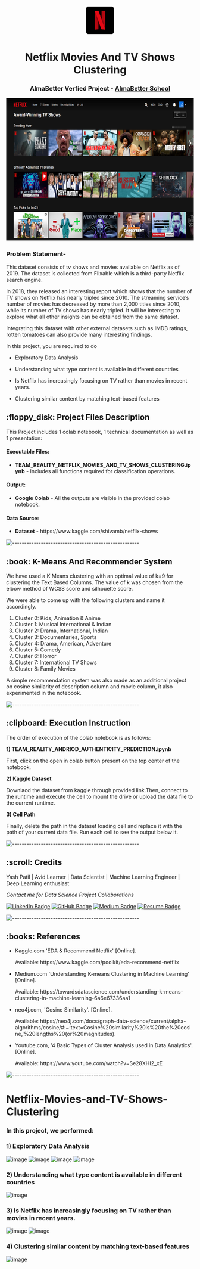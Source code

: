 <p align="center"> 
  <img src="Images/netflix-logo-png-2574.png" alt="netflix-logo-png-2574.png" width="80px" height="80px">
</p>
<h1 align="center"> Netflix Movies And TV Shows Clustering </h1>
<h3 align="center"> AlmaBetter Verfied Project - <a href="https://www.almabetter.com/"> AlmaBetter School </a> </h5>

<p align="center"> 
<img src="Images/05cItXL96l4LE9n02WfDR0h-6.png" alt="05cItXL96l4LE9n02WfDR0h-6.png" height="382px">
</p>

### **Problem Statement-** 
This dataset consists of tv shows and movies available on Netflix as of 2019. The dataset is collected from Flixable which is a third-party Netflix search engine.

In 2018, they released an interesting report which shows that the number of TV shows on Netflix has nearly tripled since 2010. The streaming service’s number of movies has decreased by more than 2,000 titles since 2010, while its number of TV shows has nearly tripled. It will be interesting to explore what all other insights can be obtained from the same dataset.

Integrating this dataset with other external datasets such as IMDB ratings, rotten tomatoes can also provide many interesting findings.

In this project, you are required to do
*  Exploratory Data Analysis

*  Understanding what type content is available in different countries

*  Is Netflix has increasingly focusing on TV rather than movies in recent years.

*  Clustering similar content by matching text-based features

<h2> :floppy_disk: Project Files Description</h2>

<p>This Project includes 1 colab notebook, 1 technical documentation as well as 1 presentation:</p>
<h4>Executable Files:</h4>
<ul>
  <li><b>TEAM_REALITY_NETFLIX_MOVIES_AND_TV_SHOWS_CLUSTERING.ipynb</b> - Includes all functions required for classification operations.</li>
</ul>

<h4>Output:</h4>
<ul>
  <li><b>Google Colab</b> - All the outputs are visible in the provided colab notebook.
</ul>

<h4>Data Source:</h4>
<ul>
  <li><b>Dataset</b> - https://www.kaggle.com/shivamb/netflix-shows</li>
</ul>

![-----------------------------------------------------](https://raw.githubusercontent.com/andreasbm/readme/master/assets/lines/rainbow.png)

<h2> :book: K-Means And Recommender System</h2>

<p>We have used a K Means clustering with an optimal value of k=9 for clustering the Text Based Columns. The value of k was chosen from the elbow method of WCSS score and silhouette score. 

We were able to come up with the following clusters and name it accordingly. 

1. Cluster 0: Kids, Animation & Anime
2. Cluster 1: Musical International & Indian
3. Cluster 2: Drama, International, Indian
4. Cluster 3: Documentaries, Sports
5. Cluster 4: Drama, American, Adventure
6. Cluster 5: Comedy
7. Cluster 6: Horror
8. Cluster 7: International TV Shows
9. Cluster 8: Family Movies
  
A simple recommendation system was also made as an additional project on cosine similarity of description column and movie column, it also experimented in the notebook.

</p>

![-----------------------------------------------------](https://raw.githubusercontent.com/andreasbm/readme/master/assets/lines/rainbow.png)

<h2> :clipboard: Execution Instruction</h2>
<p>The order of execution of the colab notebook is as follows:</p>
<p><b>1) TEAM_REALITY_ANDRIOD_AUTHENTICITY_PREDICTION.ipynb</b></p>
<p>First, click on the open in colab button present on the top center of the notebook.</p>
<p><b>2) Kaggle Dataset</b></p>
<p>Downlaod the dataset from kaggle through provided link.Then, connect to the runtime and execute the cell to mount the drive or upload the data file to the current runtime.</p>
<p><b>3) Cell Path</b></p>
<p>Finally, delete the path in the dataset loading cell and replace it with the path of your current data file. Run each cell to see the output below it.</p>

![-----------------------------------------------------](https://raw.githubusercontent.com/andreasbm/readme/master/assets/lines/rainbow.png)

<!-- CREDITS -->
<h2 id="credits"> :scroll: Credits</h2>

Yash Patil | Avid Learner | Data Scientist | Machine Learning Engineer | Deep Learning enthusiast

<p> <i> Contact me for Data Science Project Collaborations</i></p>


[![LinkedIn Badge](https://img.shields.io/badge/LinkedIn-0077B5?style=for-the-badge&logo=linkedin&logoColor=white)](https://www.linkedin.com/in/yash-patil-099)
[![GitHub Badge](https://img.shields.io/badge/GitHub-100000?style=for-the-badge&logo=github&logoColor=white)](https://github.com/yash-datascience)
[![Medium Badge](https://img.shields.io/badge/Medium-1DA1F2?style=for-the-badge&logo=medium&logoColor=white)](https://medium.com/@yashpatil1208)
[![Resume Badge](https://img.shields.io/badge/resume-0077B5?style=for-the-badge&logo=resume&logoColor=white)](https://drive.google.com/file/d/1CI538uBeELAuvdA78x7RZ481Lqg8O_Xl/view?usp=sharing)


![-----------------------------------------------------](https://raw.githubusercontent.com/andreasbm/readme/master/assets/lines/rainbow.png)
<h2> :books: References</h2>
<ul>
  <li><p>Kaggle.com 'EDA & Recommend Netflix' [Online].</p>
      <p>Available: https://www.kaggle.com/poolkit/eda-recommend-netflix</p>
  </li>
  <li><p>Medium.com 'Understanding K-means Clustering in Machine Learning' [Online].</p>
      <p>Available: https://towardsdatascience.com/understanding-k-means-clustering-in-machine-learning-6a6e67336aa1</p>
  </li>
  <li><p>neo4j.com, 'Cosine Similarity'. [Online].</p>
      <p>Available: https://neo4j.com/docs/graph-data-science/current/alpha-algorithms/cosine/#:~:text=Cosine%20similarity%20is%20the%20cosine,'%20lengths%20(or%20magnitudes).</p>
  </li>
  <li><p>Youtube.com, '4 Basic Types of Cluster Analysis used in Data Analytics'. [Online].</p>
      <p>Available: https://www.youtube.com/watch?v=Se28XHI2_xE</p>
  </li>
</ul>

![-----------------------------------------------------](https://raw.githubusercontent.com/andreasbm/readme/master/assets/lines/rainbow.png)



# Netflix-Movies-and-TV-Shows-Clustering



### In this project, we performed:

###    **1) Exploratory Data Analysis**

![image](https://user-images.githubusercontent.com/98693201/165900176-5993b5e5-1e07-4324-959e-9b617889f2b4.png)
![image](https://user-images.githubusercontent.com/98693201/165900720-4511c4b8-2bc1-4238-a746-04a28b31ce03.png)
![image](https://user-images.githubusercontent.com/98693201/165900316-0d4c7004-9398-45b0-858c-51828bfe69e1.png)
![image](https://user-images.githubusercontent.com/98693201/165900398-2b42fcc7-171c-4c86-9dfd-1dfd6725a0df.png)



###    **2) Understanding what type content is available in different countries**

![image](https://user-images.githubusercontent.com/98693201/165900265-db40949d-8c89-4428-8c11-0f65c91397f5.png)


###    **3) Is Netflix has increasingly focusing on TV rather than movies in recent years**.
![image](https://user-images.githubusercontent.com/98693201/165900905-85640de7-6918-416b-b587-83d251063ab1.png)
![image](https://user-images.githubusercontent.com/98693201/165900947-d68960a4-4b43-4465-ab98-1d003f65e455.png)

###   **4) Clustering similar content by matching text-based features**

![image](https://user-images.githubusercontent.com/98693201/165901351-de53f501-cb07-4afe-b6e5-3666ee4d12bb.png)

